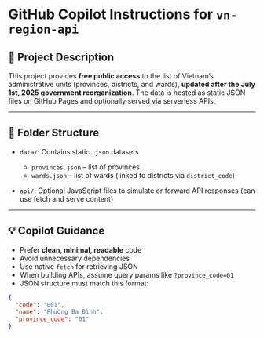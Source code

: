 # GitHub Copilot Instructions for `vn-region-api`

## 📌 Project Description

This project provides **free public access** to the list of Vietnam’s administrative units (provinces, districts, and wards), **updated after the July 1st, 2025 government reorganization**. The data is hosted as static JSON files on GitHub Pages and optionally served via serverless APIs.

---

## 📁 Folder Structure

- `data/`: Contains static `.json` datasets
  - `provinces.json` – list of provinces
  - `wards.json` – list of wards (linked to districts via `district_code`)
  
- `api/`: Optional JavaScript files to simulate or forward API responses (can use fetch and serve content)

---

## 💡 Copilot Guidance

- Prefer **clean, minimal, readable** code
- Avoid unnecessary dependencies
- Use native `fetch` for retrieving JSON
- When building APIs, assume query params like `?province_code=01`
- JSON structure must match this format:

```json
{
  "code": "001",
  "name": "Phường Ba Đình",
  "province_code": "01"
}
